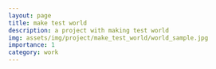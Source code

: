 ```yaml
---
layout: page
title: make test world
description: a project with making test world
img: assets/img/project/make_test_world/world_sample.jpg
importance: 1
category: work
---
```


